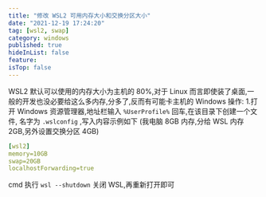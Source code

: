 ```yaml
---
title: "修改 WSL2 可用内存大小和交换分区大小"
date: "2021-12-19 17:24:20"
tag: [wsl2, swap]
category: windows
published: true
hideInList: false
feature:
isTop: false
---
```


WSL2 默认可以使用的内存大小为主机的 80%,对于 Linux 而言即使装了桌面,一般的开发也没必要给这么多内存,分多了,反而有可能卡主机的 Windows
操作: 1.打开 Windows 资源管理器,地址栏输入 `%UserProfile%` 回车,在该目录下创建一个文件, 名字为 `.wslconfig` ,写入内容示例如下 (我电脑 8GB 内存,分给 WSL 内存 2GB,另外设置交换分区 4GB)

```yaml
[wsl2]
memory=10GB
swap=20GB
localhostForwarding=true
```

cmd 执行 `wsl --shutdown` 关闭 WSL,再重新打开即可
